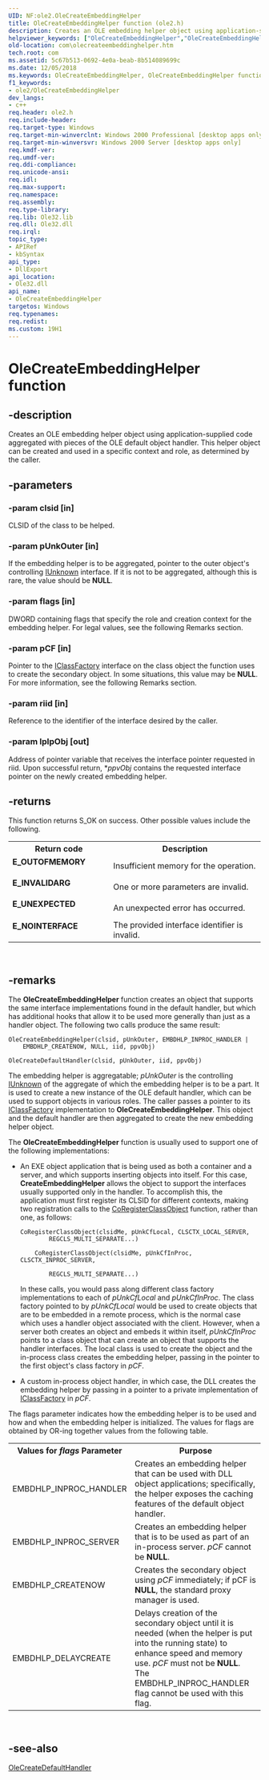 ```yaml
---
UID: NF:ole2.OleCreateEmbeddingHelper
title: OleCreateEmbeddingHelper function (ole2.h)
description: Creates an OLE embedding helper object using application-supplied code aggregated with pieces of the OLE default object handler. This helper object can be created and used in a specific context and role, as determined by the caller.
helpviewer_keywords: ["OleCreateEmbeddingHelper","OleCreateEmbeddingHelper function [COM]","_ole_OleCreateEmbeddingHelper","com.olecreateembeddinghelper","ole2/OleCreateEmbeddingHelper"]
old-location: com\olecreateembeddinghelper.htm
tech.root: com
ms.assetid: 5c67b513-0692-4e0a-beab-8b514089699c
ms.date: 12/05/2018
ms.keywords: OleCreateEmbeddingHelper, OleCreateEmbeddingHelper function [COM], _ole_OleCreateEmbeddingHelper, com.olecreateembeddinghelper, ole2/OleCreateEmbeddingHelper
f1_keywords:
- ole2/OleCreateEmbeddingHelper
dev_langs:
- c++
req.header: ole2.h
req.include-header: 
req.target-type: Windows
req.target-min-winverclnt: Windows 2000 Professional [desktop apps only]
req.target-min-winversvr: Windows 2000 Server [desktop apps only]
req.kmdf-ver: 
req.umdf-ver: 
req.ddi-compliance: 
req.unicode-ansi: 
req.idl: 
req.max-support: 
req.namespace: 
req.assembly: 
req.type-library: 
req.lib: Ole32.lib
req.dll: Ole32.dll
req.irql: 
topic_type:
- APIRef
- kbSyntax
api_type:
- DllExport
api_location:
- Ole32.dll
api_name:
- OleCreateEmbeddingHelper
targetos: Windows
req.typenames: 
req.redist: 
ms.custom: 19H1
---
```


# OleCreateEmbeddingHelper function


## -description


Creates an OLE embedding helper object using application-supplied code aggregated with pieces of the OLE default object handler. This helper object can be created and used in a specific context and role, as determined by the caller.


## -parameters




### -param clsid [in]

CLSID of the class to be helped.


### -param pUnkOuter [in]

If the embedding helper is to be aggregated, pointer to the outer object's controlling <a href="https://docs.microsoft.com/windows/desktop/api/unknwn/nn-unknwn-iunknown">IUnknown</a> interface. If it is not to be aggregated, although this is rare, the value should be <b>NULL</b>.


### -param flags [in]

DWORD containing flags that specify the role and creation context for the embedding helper. For legal values, see the following Remarks section.


### -param pCF [in]

Pointer to the <a href="https://docs.microsoft.com/windows/desktop/api/unknwnbase/nn-unknwnbase-iclassfactory">IClassFactory</a> interface on the class object the function uses to create the secondary object. In some situations, this value may be <b>NULL</b>. For more information, see the following Remarks section.


### -param riid [in]

Reference to the identifier of the interface desired by the caller.


### -param lplpObj [out]

Address of pointer variable that receives the interface pointer requested in riid. Upon successful return, *<i>ppvObj</i> contains the requested interface pointer on the newly created embedding helper.


## -returns



This function returns S_OK on success. Other possible values include the following.

<table>
<tr>
<th>Return code</th>
<th>Description</th>
</tr>
<tr>
<td width="40%">
<dl>
<dt><b>E_OUTOFMEMORY</b></dt>
</dl>
</td>
<td width="60%">
Insufficient memory for the operation.

</td>
</tr>
<tr>
<td width="40%">
<dl>
<dt><b>E_INVALIDARG </b></dt>
</dl>
</td>
<td width="60%">
One or more parameters are invalid.

</td>
</tr>
<tr>
<td width="40%">
<dl>
<dt><b>E_UNEXPECTED</b></dt>
</dl>
</td>
<td width="60%">
An unexpected error has occurred.

</td>
</tr>
<tr>
<td width="40%">
<dl>
<dt><b>E_NOINTERFACE</b></dt>
</dl>
</td>
<td width="60%">
The provided interface identifier is invalid.

</td>
</tr>
</table>
 




## -remarks



The <b>OleCreateEmbeddingHelper</b> function creates an object that supports the same interface implementations found in the default handler, but which has additional hooks that allow it to be used more generally than just as a handler object. The following two calls produce the same result: 



<pre class="syntax" xml:space="preserve"><code>OleCreateEmbeddingHelper(clsid, pUnkOuter, EMBDHLP_INPROC_HANDLER | 
    EMBDHLP_CREATENOW, NULL, iid, ppvObj) 
 
OleCreateDefaultHandler(clsid, pUnkOuter, iid, ppvObj) </code></pre>
The embedding helper is aggregatable; <i>pUnkOuter</i> is the controlling <a href="https://docs.microsoft.com/windows/desktop/api/unknwn/nn-unknwn-iunknown">IUnknown</a> of the aggregate of which the embedding helper is to be a part. It is used to create a new instance of the OLE default handler, which can be used to support objects in various roles. The caller passes a pointer to its <a href="https://docs.microsoft.com/windows/desktop/api/unknwnbase/nn-unknwnbase-iclassfactory">IClassFactory</a> implementation to <b>OleCreateEmbeddingHelper</b>. This object and the default handler are then aggregated to create the new embedding helper object.



The <b>OleCreateEmbeddingHelper</b> function is usually used to support one of the following implementations: 



<ul>
<li>
An EXE object application that is being used as both a container and a server, and which supports inserting objects into itself. For this case, <b>CreateEmbeddingHelper</b> allows the object to support the interfaces usually supported only in the handler. To accomplish this, the application must first register its CLSID for different contexts, making two registration calls to the <a href="https://docs.microsoft.com/windows/desktop/api/combaseapi/nf-combaseapi-coregisterclassobject">CoRegisterClassObject</a> function, rather than one, as follows: 

<pre class="syntax" xml:space="preserve"><code>CoRegisterClassObject(clsidMe, pUnkCfLocal, CLSCTX_LOCAL_SERVER, 
        REGCLS_MULTI_SEPARATE...) 
 
    CoRegisterClassObject(clsidMe, pUnkCfInProc, CLSCTX_INPROC_SERVER, 
    
        REGCLS_MULTI_SEPARATE...) </code></pre>
In these calls, you would pass along different class factory implementations to each of <i>pUnkCfLocal</i> and <i>pUnkCfInProc</i>. The class factory pointed to by <i>pUnkCfLocal</i> would be used to create objects that are to be embedded in a remote process, which is the normal case which uses a handler object associated with the client. However, when a server both creates an object and embeds it within itself, <i>pUnkCfInProc</i> points to a class object that can create an object that supports the handler interfaces. The local class is used to create the object and the in-process class creates the embedding helper, passing in the pointer to the first object's class factory in <i>pCF</i>. 


</li>
<li>
A custom in-process object handler, in which case, the DLL creates the embedding helper by passing in a pointer to a private implementation of <a href="https://docs.microsoft.com/windows/desktop/api/unknwnbase/nn-unknwnbase-iclassfactory">IClassFactory</a> in <i>pCF</i>.


</li>
</ul>
The flags parameter indicates how the embedding helper is to be used and how and when the embedding helper is initialized. The values for flags are obtained by OR-ing together values from the following table.

<table>
<tr>
<th>Values for <i>flags</i> Parameter</th>
<th>Purpose</th>
</tr>
<tr>
<td>
EMBDHLP_INPROC_HANDLER

</td>
<td>
Creates an embedding helper that can be used with DLL object applications; specifically, the helper exposes the caching features of the default object handler.


</td>
</tr>
<tr>
<td>
EMBDHLP_INPROC_SERVER

</td>
<td>
Creates an embedding helper that is to be used as part of an in-process server. <i>pCF</i> cannot be <b>NULL</b>.


</td>
</tr>
<tr>
<td>
EMBDHLP_CREATENOW

</td>
<td>
Creates the secondary object using <i>pCF</i> immediately; if pCF is <b>NULL</b>, the standard proxy manager is used.


</td>
</tr>
<tr>
<td>
EMBDHLP_DELAYCREATE

</td>
<td>
Delays creation of the secondary object until it is needed (when the helper is put into the running state) to enhance speed and memory use. <i>pCF</i> must not be <b>NULL</b>. The EMBDHLP_INPROC_HANDLER flag cannot be used with this flag.

</td>
</tr>
</table>
 




## -see-also




<a href="https://docs.microsoft.com/windows/desktop/api/ole2/nf-ole2-olecreatedefaulthandler">OleCreateDefaultHandler</a>
 

 


